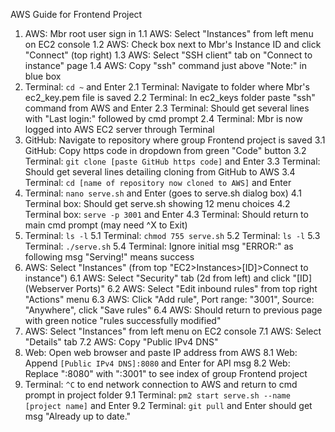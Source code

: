 AWS Guide for Frontend Project

1. AWS: Mbr root user sign in
   1.1 AWS: Select "Instances" from left menu on EC2 console
   1.2 AWS: Check box next to Mbr's Instance ID and click "Connect" (top right)
   1.3 AWS: Select "SSH client" tab on "Connect to instance" page
   1.4 AWS: Copy "ssh" command just above "Note:" in blue box
2. Terminal: `cd ~` and Enter
   2.1 Terminal: Navigate to folder where Mbr's ec2_key.pem file is saved
   2.2 Terminal: In ec2_keys folder paste "ssh" command from AWS and Enter
   2.3 Terminal: Should get several lines with "Last login:" followed by cmd prompt
   2.4 Terminal: Mbr is now logged into AWS EC2 server through Terminal
3. GitHub: Navigate to repository where group Frontend project is saved
   3.1 GitHub: Copy https code in dropdown from green "Code" button
   3.2 Terminal: `git clone [paste GitHub https code]` and Enter
   3.3 Terminal: Should get several lines detailing cloning from GitHub to AWS
   3.4 Terminal: `cd [name of repository now cloned to AWS]` and Enter
4. Terminal: `nano serve.sh` and Enter (goes to serve.sh dialog box)
   4.1 Terminal box: Should get serve.sh showing 12 menu choices
   4.2 Terminal box: `serve -p 3001` and Enter
   4.3 Terminal: Should return to main cmd prompt (may need ^X to Exit)
5. Terminal: `ls -l`
   5.1 Terminal: `chmod 755 serve.sh`
   5.2 Terminal: `ls -l`
   5.3 Terminal: `./serve.sh`
   5.4 Terminal: Ignore initial msg "ERROR:" as following msg "Serving!" means success
6. AWS: Select "Instances" (from top "EC2>Instances>[ID]>Connect to instance")
   6.1 AWS: Select "Security" tab (2d from left) and click "[ID](Webserver Ports)"
   6.2 AWS: Select "Edit inbound rules" from top right "Actions" menu
   6.3 AWS: Click "Add rule", Port range: "3001", Source: "Anywhere", click "Save rules"
   6.4 AWS: Should return to previous page with green notice "rules successfully modified"
7. AWS: Select "Instances" from left menu on EC2 console
   7.1 AWS: Select "Details" tab
   7.2 AWS: Copy "Public IPv4 DNS"
8. Web: Open web browser and paste IP address from AWS
   8.1 Web: Append `[Public IPv4 DNS]:8080` and Enter for API msg
   8.2 Web: Replace ":8080" with ":3001" to see index of group Frontend project
9. Terminal: `^C` to end network connection to AWS and return to cmd prompt in project folder
   9.1 Terminal: `pm2 start serve.sh --name [project name]` and Enter
   9.2 Terminal: `git pull` and Enter should get msg "Already up to date."
